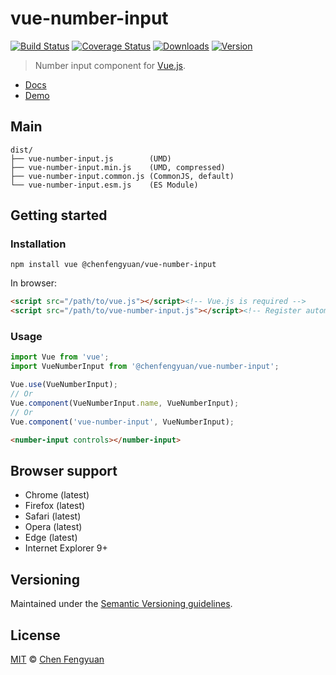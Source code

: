 # vue-number-input

[![Build Status](https://img.shields.io/travis/fengyuanchen/vue-number-input.svg)](https://travis-ci.org/fengyuanchen/vue-number-input) [![Coverage Status](https://img.shields.io/codecov/c/github/fengyuanchen/vue-number-input.svg)](https://codecov.io/gh/fengyuanchen/vue-number-input) [![Downloads](https://img.shields.io/npm/dm/@chenfengyuan/vue-number-input.svg)](https://www.npmjs.com/package/@chenfengyuan/vue-number-input) [![Version](https://img.shields.io/npm/v/@chenfengyuan/vue-number-input.svg)](https://www.npmjs.com/package/@chenfengyuan/vue-number-input)

> Number input component for [Vue.js](https://vuejs.org).

- [Docs](src/README.md)
- [Demo](https://fengyuanchen.github.io/vue-number-input)

## Main

```text
dist/
├── vue-number-input.js        (UMD)
├── vue-number-input.min.js    (UMD, compressed)
├── vue-number-input.common.js (CommonJS, default)
└── vue-number-input.esm.js    (ES Module)
```

## Getting started

### Installation

```shell
npm install vue @chenfengyuan/vue-number-input
```

In browser:

```html
<script src="/path/to/vue.js"></script><!-- Vue.js is required -->
<script src="/path/to/vue-number-input.js"></script><!-- Register automatically once loaded -->
```

### Usage

```js
import Vue from 'vue';
import VueNumberInput from '@chenfengyuan/vue-number-input';

Vue.use(VueNumberInput);
// Or
Vue.component(VueNumberInput.name, VueNumberInput);
// Or
Vue.component('vue-number-input', VueNumberInput);
```

```html
<number-input controls></number-input>
```

## Browser support

- Chrome (latest)
- Firefox (latest)
- Safari (latest)
- Opera (latest)
- Edge (latest)
- Internet Explorer 9+

## Versioning

Maintained under the [Semantic Versioning guidelines](https://semver.org).

## License

[MIT](https://opensource.org/licenses/MIT) © [Chen Fengyuan](https://chenfengyuan.com)
